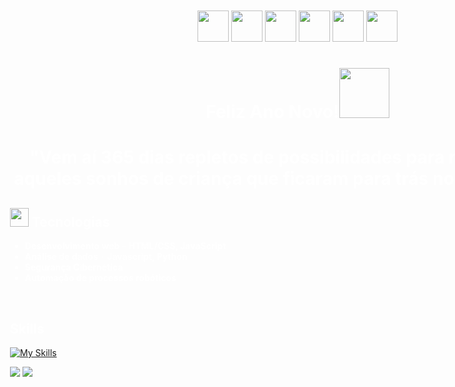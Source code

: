  <div style="background-image: url('icons/background.png'); background-size: cover; background-position: center; color: white; padding: 20px; width: 100vw; height: 100vh; box-sizing: border-box;">
 <p align="center"> 
  <img src="https://cdn.discordapp.com/emojis/1033232218325270568.webp?size=128&animated=true" width="50" height="50" />
  <img src="https://cdn.discordapp.com/emojis/1245636995540058148.webp?size=128&animated=true" width="50" height="50" />
  <img src="https://cdn.discordapp.com/emojis/1245640111551414355.webp?size=128&animated=true" width="50" height="50" />
  <img src="https://cdn.discordapp.com/emojis/1245636995540058148.webp?size=128&animated=true" width="50" height="50" />
  <img src="https://cdn.discordapp.com/emojis/1245637718822617110.webp?size=128&animated=true" width="50" height="50" />
  <img src="https://cdn.discordapp.com/emojis/1033232218325270568.webp?size=128&animated=true" width="50" height="50" />
</p>
  
 # <p align="center">Feliz Ano Novo!<img src="https://cdn.discordapp.com/attachments/1276593333531181160/1322537171579830272/beer14.GIF?ex=67713c39&is=676feab9&hm=2adf5fbb0c6eb2cca6e112cdf15579d5eb0d97d34a3b8829990efd060c6237bc&" width="80px"> 

# <p align="center">"Vem aí 365 dias repletos de possibilidades para realizar todos aqueles sonhos de criança que ficaram para trás no ano passado." 




 ## <img src="https://cdn.discordapp.com/emojis/1233046485378142263.webp?size=128&quality=lossless" width="30px">  Tecnologias
-  **Desenvolvimento web** - **HTML/CSS, JavaScript**
-  **Análise de dados** - **Javascript, Python**
-  **Segurança Cibernética**
-  **Automação de processos robóticos**
<br>

## Skills

[![My Skills](https://skillicons.dev/icons?i=rust,swift,py,js,php,ts,java,css,html,cs,ruby,svelte&perline=4)](https://discordapp.com/users/1145142367821775001)

![](https://github-readme-stats.vercel.app/api?username=vnstreet7&theme=midnight-purple&hide_border=false&include_all_commits=false&count_private=false)
![](https://github-readme-streak-stats.herokuapp.com/?user=vnstreet7&theme=midnight-purple&hide_border=false)
<br>
</div>

## <img src="https://cdn.discordapp.com/emojis/1123800280446812180.gif?size=128&quality=lossless" width="30px"> Como me encontrar:

[![Twitter](https://skillicons.dev/icons?i=twitter)](https://x.com/VN_STREET)
[![Discord](https://skillicons.dev/icons?i=discord)](https://discordapp.com/users/1145142367821775001)

## Projetos
- **Discord-multi-tool**
<img src="https://cdn.discordapp.com/emojis/1207150609351057448.gif?size=128&quality=lossless" width="50px">

<img align="center" alt="GIF" src="https://cdn.discordapp.com/attachments/1276593333531181160/1318750264555208784/a_953f07888eb13825464ad41a9f9ccfd8.gif?ex=676ffba4&is=676eaa24&hm=5f54144c4b15b3b79dd1ff68ec9f7a19b5101dfe4b9f23838f9bc75ff5f1f938&">


<!-- Proudly created with GPRM ( https://gprm.itsvg.in ) -->
